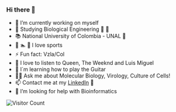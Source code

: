 ### Hi there 👋

- 🔭 I’m currently working on myself
- 🌱 Studying Biological Engineering 🔬 🧬
- 📚 National University of Colombia - UNAL 🚩
- 💪 🏊 🎾 I love sports
- ⚡ Fun fact: Vzla/Col
- 🎵 I love to listen to Queen, The Weeknd and Luis Miguel
- 🎸 I´m learning how to play the Guitar
- 👨‍🔬 Ask me about Molecular Biology, Virology, Culture of Cells!
- 📫 Contact me at my <a href="[https://www.linkedin.com/in/luis-javier-jimenez-bernal-2bb761263]">LinkedIn</a> 💼 
- 🤔 I’m looking for help with Bioinformatics

![Visitor Count](https://profile-counter.glitch.me/monitoxx/count.svg)


